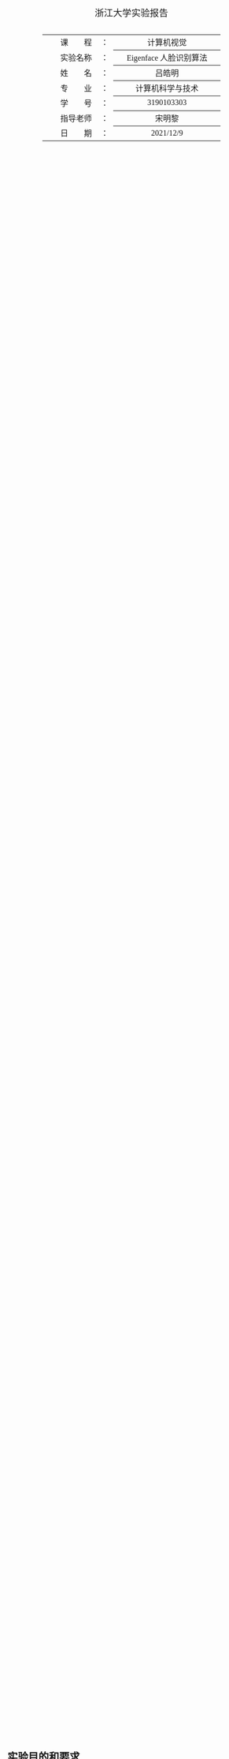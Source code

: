 <div class="cover" style="page-break-after:always;font-family:方正公文仿宋;width:100%;height:100%;border:none;margin: 0 auto;text-align:center;">
    <div style="width:50%;margin: 0 auto;height:0;padding-bottom:10%;">
        <img src="https://gitee.com/Keldos-Li/picture/raw/master/img/%E6%A0%A1%E5%90%8D-%E9%BB%91%E8%89%B2.svg" alt="校名" style="width:100%;"/>
    </div>
    </br></br></br></br>
    <div style="width:50%;margin: 0 auto;height:0;padding-bottom:40%;">
        <img src="https://gitee.com/Keldos-Li/picture/raw/master/img/%E6%A0%A1%E5%BE%BD-%E9%BB%91%E8%89%B2.svg" alt="校徽" style="width:100%;"/>
   </div>
    </br></br></br></br></br>
<p style="text-align:center;font-size:14pt;margin: 0 auto">浙江大学实验报告</p>
	</br>
	</br>
	<table style="border:none;text-align:center;width:72%;font-family:仿宋;font-size:14px; margin: 0 auto;">
	<tbody style="font-family:方正公文仿宋;font-size:12pt;">
	  <tr style="font-weight:normal;"> 
	        <td style="width:20%;text-align:right;">课　　程</td>
	       <td style="width:2%">：</td> 
	        <td style="width:40%;font-weight:normal;border-bottom: 1px solid;text-align:center;font-family:仿宋">计算机视觉 </td>     </tr>
    <tr style="font-weight:normal;"> 
	        <td style="width:20%;text-align:right;">实验名称</td>
	       <td style="width:2%">：</td> 
	        <td style="width:40%;font-weight:normal;border-bottom: 1px solid;text-align:center;font-family:仿宋">Eigenface 人脸识别算法</td>     </tr>
	    <tr style="font-weight:normal;"> 
	        <td style="width:20%;text-align:right;">姓　　名</td>
	       <td style="width:2%">：</td> 
	        <td style="width:40%;font-weight:normal;border-bottom: 1px solid;text-align:center;font-family:仿宋"> 吕皓明</td>     </tr>
	        <td style="width:20%;text-align:right;">专　　业</td>
	       <td style="width:2%">：</td> 
	        <td style="width:40%;font-weight:normal;border-bottom: 1px solid;text-align:center;font-family:仿宋"> 计算机科学与技术</td>     </tr>
	    <tr style="font-weight:normal;"> 
	        <td style="width:20%;text-align:right;">学　　号</td>
	       <td style="width:2%">：</td> 
	        <td style="width:40%;font-weight:normal;border-bottom: 1px solid;text-align:center;font-family:仿宋">3190103303 </td>     </tr>
	    <tr style="font-weight:normal;"> 
	        <td style="width:20%;text-align:right;">指导老师</td>
	       <td style="width:2%">：</td> 
	        <td style="width:40%;font-weight:normal;border-bottom: 1px solid;text-align:center;font-family:仿宋">宋明黎</td>     </tr>
	        <td style="width:20%;text-align:right;">日　　期</td>
	       <td style="width:2%">：</td> 
	        <td style="width:40%;font-weight:normal;border-bottom: 1px solid;text-align:center;font-family:仿宋">2021/12/9</td>     </tr>
	</tbody>              
	</table>
</div>

## 实验目的和要求

自己写代码实现Eigenface人脸识别的训练与识别过程： 
1. 假设每张人脸图像只有一张人脸，且两只眼睛位置已知（即可人工标注给出）。每张图像的眼睛位置存在相应目录下的一个与图像文件名相同但后缀名为txt的文本文件里，文本文件中用一行、以空格分隔的4个数字表示，分别对应于两只眼睛中心在图像中的位置；
2. 实现两个程序过程（两个执行文件），分别对应训练与识别。
3. 自己构建一个人脸库（至少40人，包括自己），课程主页提供一个人脸库可选用。
4. 不能直接调用OpenCV里面与Eigenface相关的一些函数，特征值与特征向量求解函数可以调用;  只能用C/C++，Python，不能用其他编程语言；GUI只能用OpenCV自带的HighGUI，不能用QT或其他的；平台可以用Win/Linux/MacOS，建议Win优先；
5. “训练程序格式大致为： “mytrain.exe  能量百分比  model文件名...”其他参数 ，用能量百分比  决定取多少个特征脸，将训练结果输出保存到model文件中。同时将前10个特征脸拼成一张图像，然后显示出来。
6. “识别程序格式大致为： “mytest.exe  人脸图像文件名model文件名...”其他参数 ，将model文件装载进来后，对输入的人脸图像进行识别，并将识别结果叠加在输入的人脸图像上显示出来，同时显示人脸库中跟该人脸图像最相似的图像。

## 实验内容和原理

1. 获得人脸图像的训练集，通常为整个人脸数据库；
2. 对所有人脸图像作归一化处理；
3. 通过PCA计算获得一组特征向量(特征脸)。通常一百个特征向量就足够；
4. 将每幅人脸图像都投影到由该组特征脸张成的子空间中，得到在该子空间坐标；
5. 对输入的一幅待测图像，归一化后，将其映射到特征脸子空间中。然后用某种距离度量来描述两幅人脸图像的相似性，如欧氏距离。

## 实验步骤和分析

### train

#### 构建人脸库

将老师在群里提供的文件下载下来，先进行一定的观察，观察后发现前缀名一样的是同一个人。

此外，老师提供的文件夹中并没有.txt文件，即包含人眼睛位置的信息。

然而意识到眼睛位置是为了将人脸图片进行摆正，而提供的人脸库的图片基本都是正的，因此就不需要额外地进行人工标注位置了。

然后进行训练和测试集的拆分，将每个人的最后一张人脸图像用于测试，其余的全部都拿来训练。

#### 一些基本的参数设置

```c++
const Size standardSize = Size(50, 50);
string filePath = "../JAFFE/train";
double energyPercent = atof(argv[1]);
string modelName = argv[2];
vector<string> imgPaths;
glob(filePath + "/*.tiff", imgPaths);
```

#### 读入训练图片

遍历训练集进行读入操作，然后将图片转换成我们想要的大小，并进行归一化处理。

```c++
for (auto &each: imgPaths) {
    Mat img = imread(each, IMREAD_GRAYSCALE);
    resize(img, img, standardSize);
    normalize(img, img, 255, 0, NORM_MINMAX);
    dataset.push_back(img);
}
```

#### 计算协方差矩阵以及均值矩阵

调用OpenCV提供的`calcCovarMatrix`函数，可以直接算出协方差和均值矩阵。

```c++
Mat mean, covar;
calcCovarMatrix(dataset, covar, mean, COVAR_NORMAL);
```

#### 求出特征脸

首先调用OpenCV提供的`eigen`函数，可以求得特征向量，然后根据能量百分比取出一定的特征向量，来进行映射空间的构建。

同时根据任务需求，我们将前10个特征脸保存下来并拼接成一张图片然后输出。

```c++
Mat eigenValues, eigenVectors;
eigen(covar, eigenValues, eigenVectors);
int eigenCount = eigenVectors.rows * energyPercent;
Mat AT = Mat(eigenCount, standardSize.height * standardSize.width, CV_64F);
Mat A = AT.t();
vector<Mat> topTens;
Mat topTen;
for (int i = 0; i < eigenCount; i++) {
    Mat tmp1 = Mat(standardSize.height, standardSize.width, CV_64F);
    Mat tmp2 = Mat(standardSize.height, standardSize.width, CV_8UC1);
    for (int j = 0; j < standardSize.height * standardSize.width; j++) {
        tmp1.at<double>(j / standardSize.width, j % standardSize.width) = eigenVectors.at<double>(i, j);
        AT.at<double>(i, j) = eigenVectors.at<double>(i, j);
        A.at<double>(j, i) = eigenVectors.at<double>(i, j);
    }
    normalize(tmp1, tmp1, 255, 0, NORM_MINMAX);
    tmp1.convertTo(tmp2, CV_8UC1);
    eigenFaces.push_back(tmp2);
    if (i < 10) {
        topTens.push_back(tmp2);
    }
}
hconcat(topTens, topTen);
imwrite("topTen.jpg", topTen);
```

#### 保存模型

```c++
FileStorage storage("../" + modelName, FileStorage::WRITE);
storage << "model" << A;
storage.release();
```

### test

#### 参数设置及模型加载

```c++
string fileName = argv[1];
string modelName = argv[2];

Mat eigenM;
FileStorage storage("../" + modelName, FileStorage::READ);
storage["model"] >> eigenM;
storage.release();
```

#### 读入测试图并求出映射空间中的坐标

```c++
Mat testImg = imread("../JAFFE/test/" + fileName, IMREAD_GRAYSCALE);
resize(testImg, testImg, standardSize);
normalize(testImg, testImg, 255, 0, NORM_MINMAX);
Mat testMat = testImg.reshape(0, 1);
testMat.convertTo(testMat, CV_64F);
Mat testVec = testMat * eigenM;
```

#### 查找最相似的图像

采用欧式距离来衡量两个图像之间的相似性，选择相似度最高（即距离最小）的作为结果。

```c++
vector<string> imgPaths;
glob("../JAFFE/train/*.tiff", imgPaths);
double minDis = -1;
Mat mostSim;
string mostSimName;
for (auto &each: imgPaths) {
    Mat img = imread(each, IMREAD_GRAYSCALE);
    resize(img, img, standardSize);
    img = img.reshape(1, 1);
    img.convertTo(img, CV_64F);
    Mat judVec = img * eigenM;
    Mat differ = testVec - judVec;
    double dis = norm(differ, NORM_L2);
    if (dis < minDis || minDis == -1) {
        minDis = dis;
        img.reshape(1, standardSize.height).convertTo(mostSim, CV_8UC1);
        mostSimName = each;
    }
}
```

#### 识别结果叠加至输入图像上

```c++
string info = mostSimName.substr(15, 5);
putText(
    testImg,
    info,
    Point(0, 30),
    FONT_HERSHEY_SIMPLEX,
    0.5,
    Scalar(40, 40, 50),
    1,
    LINE_AA
);
```

#### 输出结果

```c++
imshow("result", testImg);
imshow("Most Similar", mostSim);
```

## 实验环境及运行方法

*   实验环境：Mac OS

*   运行方法（举例）

    ```bash
    cd train
    make
    ./train 0.1 eigen
    cd ..
    cd test
    make
    ./test KA.FE4.48.tiff eigen
    ```
    


## 实验结果展示

1. 编译运行后可以看到train文件夹下生成了topTen.jpg
    ![](../train/topTen.jpg)

2. 随机选取一个图像进行识别
   ```bash
   ./test KA.FE4.48.tiff eigen
   ```
    结果显示为KA.FE
    ![](../report/result.png)
    最相似图像
    ![](../report/sim.png)

## 心得体会

本次实验遇到的困难有两个。
第一个是我自己在上课的时候其实对于eigenface算法也就是听了个大概，没有完全地理解透彻，因此在进行实验的初期有一些吃力。最后选择了是去复习ppt上的内容并结合了一些网上的资料博客将这个算法完全的吃透。
第二个是OpenCV当中一些库函数的熟悉问题。在使用一些简单的搜索的时候其实并没有能够找到特别介绍OpenCV进行特征值求解的很方便的函数。但是因为课件上面提到了可以进行这些函数的调用，于是我就去官方的文档里面查找了一下，最后找到了在实验当中使用的函数。如果说是完全自己写的话还是非常麻烦的，但是OpenCV提供的库函数还是非常方便的。唯一的遗憾就是OpenCV+C++的中文资料还是不够多，查找英文资料感觉还是比较费时的。
